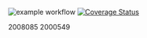 ![example workflow](https://github.com/FedeYe/Assignment2/actions/workflows/main.yml/badge.svg)
[![Coverage Status](https://coveralls.io/repos/github/FedeYe/Assignment2/badge.svg?branch=master)](https://coveralls.io/github/FedeYe/Assignment2?branch=master)

2008085
2000549
